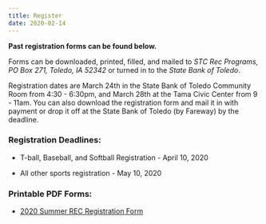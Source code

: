 ```yaml
---
title: Register
date: 2020-02-14
---
```

**Past registration forms can be found below.**

Forms can be downloaded, printed, filled, and mailed to _STC Rec Programs, PO Box 271, Toledo, IA 52342_ or turned in to the _State Bank of Toledo_.

<!-- Online registration is also available at [http://getmeregistered.com/stcrec](http://getmeregistered.com/stcrec). /-->

Registration dates are March 24th in the State Bank of Toledo Community Room from 4:30 - 6:30pm, and March 28th at the Tama Civic Center from 9 - 11am.
You can also download the registration form and mail it in with payment or drop it off at the State Bank of Toledo (by Fareway) by the deadline.


### Registration Deadlines:

  - T-ball, Baseball, and Softball Registration - April 10, 2020

  - All other sports registration - May 10, 2020

### Printable PDF Forms:

  - [2020 Summer REC Registration Form](/pdf-forms/2020RegistrationForm.pdf)
